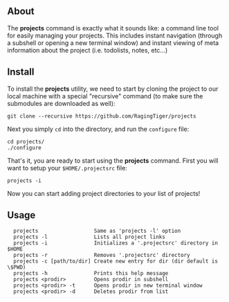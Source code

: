 ## About
The **projects** command is exactly what it sounds like: a command line tool
for easily managing your projects. This includes instant navigation (through a
subshell or opening a new terminal window) and instant viewing of meta
information about the project (i.e. todolists, notes, etc...)

## Install
To install the **projects** utility, we need to start by cloning the project
to our local machine with a special "recursive" command (to make sure the
submodules are downloaded as well):

```
git clone --recursive https://github.com/RagingTiger/projects
```

Next you simply `cd` into the directory, and run the `configure` file:

```
cd projects/
./configure
```

That's it, you are ready to start using the **projects** command. First you will
want to setup your `$HOME/.projectsrc` file:

```
projects -i
```

Now you can start adding project directories to your list of projects!

## Usage
```
  projects                  Same as 'projects -l' option
  projects -l               Lists all project links
  projects -i               Initializes a '.projectsrc' directory in $HOME
  projects -r               Removes '.projectsrc' directory
  projects -c [path/to/dir] Create new entry for dir (dir default is \$PWD)
  projects -h               Prints this help message
  projects <prodir>         Opens prodir in subshell
  projects <prodir> -t      Opens prodir in new terminal window
  projects <prodir> -d      Deletes prodir from list
```

